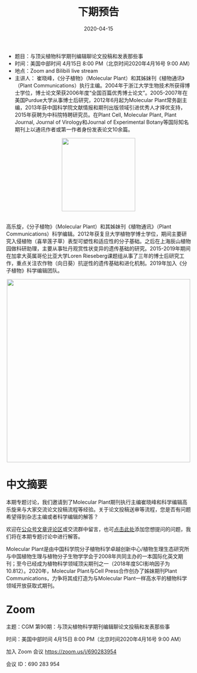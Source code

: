 ﻿---
title: "下期预告"
date: "2020-04-15"
menu: [top]
weight: 2
---

- 题目：与顶尖植物科学期刊编辑聊论文投稿和发表那些事
- 时间：美国中部时间 4月15日 8:00 PM（北京时间2020年4月16号 9:00 AM）
- 地点：Zoom and Bilibili live stream
- 主讲人：
崔晓峰，《分子植物》（Molecular Plant）和其姊妹刊《植物通讯》（Plant Communications）执行主编。2004年于浙江大学生物技术所获得博士学位，博士论文荣获2006年度“全国百篇优秀博士论文”。2005-2007年在美国Purdue大学从事博士后研究，2012年6月起为Molecular Plant常务副主编，2013年获中国科学院文献情报和期刊出版领域引进优秀人才择优支持，2015年获聘为中科院特聘研究员。在Plant Cell, Molecular Plant, Plant Journal, Journal of Virology和Journal of Experimental Botany等国际知名期刊上以通讯作者或第一作者身份发表论文10余篇。

<div align="center">
<img src="https://i.imgur.com/GXuAo6x.jpg" height=200>
</div>

<br>

高乐旋，《分子植物》（Molecular Plant）和其姊妹刊《植物通讯》（Plant Communications）科学编辑。2012年获复旦大学植物学博士学位，期间主要研究入侵植物（喜旱莲子草）表型可塑性和适应性的分子基础。之后在上海辰山植物园做科研助理，主要从事牡丹观赏性状变异的遗传基础的研究。2015-2019年期间在加拿大英属哥伦比亚大学Loren Rieseberg课题组从事了三年的博士后研究工作，重点关注农作物（向日葵）抗逆性的遗传基础和进化机制。2019年加入《分子植物》科学编辑团队。

<div align="center">
<img src="https://i.imgur.com/uYSdT1i.jpg" height=500>
</div>

# 中文摘要

本期专题讨论，我们邀请到了Molecular Plant期刊执行主编崔晓峰和科学编辑高乐旋来与大家交流论文投稿流程等经验。关于论文投稿送审等流程，您是否有问题希望得到杂志主编或者科学编辑的解答？

欢迎在[公众号文章评论区](https://mp.weixin.qq.com/s/nl1enSnha8y8ITEvLO_I8w)或交流群中留言，也可[点击此处](https://docs.qq.com/form/fill/DY0FvdWNRWUJqeUZn?_w_tencentdocx_form=1)添加您想提问的问题，我们将在本期专题讨论中进行解答。

Molecular Plant是由中国科学院分子植物科学卓越创新中心/植物生理生态研究所与中国植物生理与植物分子生物学学会于2008年共同主办的一本国际化英文期刊；至今已经成为植物科学领域顶尖期刊之一（2018年度SCI影响因子为10.812）。2020年，Molecular Plant与Cell Press合作创办了姊妹期刊Plant Communications，力争将其成打造为与Molecular Plant一样高水平的植物科学领域开放获取式期刊。

# Zoom

主题：CGM 第90期：与顶尖植物科学期刊编辑聊论文投稿和发表那些事

时间：美国中部时间 4月15日 8:00 PM（北京时间2020年4月16号 9:00 AM）

加入 Zoom 会议
https://zoom.us/j/690283954

会议 ID：690 283 954  

